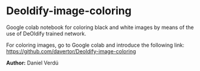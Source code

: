 # Deoldify-image-coloring
Google colab notebook for coloring black and white images by means of the use of DeOldify trained network.

For coloring images, go to Google colab and introduce the following link: https://github.com/davertor/Deoldify-image-coloring

**Author:** Daniel Verdú
 
